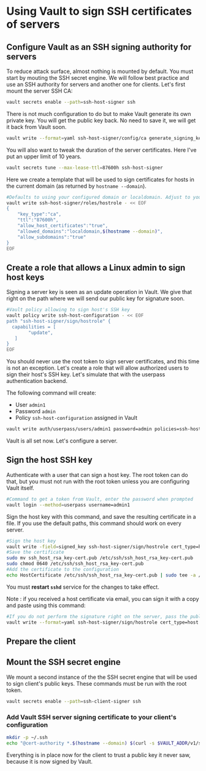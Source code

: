 # Using Vault to sign SSH certificates of servers

## Configure Vault as an SSH signing authority for servers

To reduce attack surface, almost nothing is mounted by default. You must start by mouting the SSH secret engine. 
We will follow best practice and use an SSH authority for servers and another one for clients. Let's first mount 
the server SSH CA:

```bash
vault secrets enable --path=ssh-host-signer ssh
```

There is not much configuration to do but to make Vault generate its own private key. You will get the public key back. No need to save it, we will get it back from Vault soon. 

```bash
vault write --format=yaml ssh-host-signer/config/ca generate_signing_key=true
```

You will also want to tweak the duration of the server certificates. Here I've put an upper limit of 10 years.

```bash
vault secrets tune --max-lease-ttl=87600h ssh-host-signer
```

Here we create a template that will be used to sign certificates for hosts in the current domain (as returned by `hostname --domain`).

```bash
#Defaults to using your configured domain or localdomain. Adjust to your reality
vault write ssh-host-signer/roles/hostrole - << EOF
{
    "key_type":"ca",
    "ttl":"87600h",
    "allow_host_certificates":"true",
    "allowed_domains":"localdomain,$(hostname --domain)",
    "allow_subdomains":"true"
}
EOF
```

## Create a role that allows a Linux admin to sign host keys

Signing a server key is seen as an update operation in Vault. We give that right on the path where we will send our public key for signature soon.

```bash
#Vault policy allowing to sign host's SSH key
vault policy write ssh-host-configuration - << EOF
path "ssh-host-signer/sign/hostrole" {
  capabilities = [
        "update",
   ]
}
EOF
```

You should never use the root token to sign server certificates, and this time is not an exception. Let's create a role that will allow authorized users to sign their host's SSH key.
Let's simulate that with the userpass authentication backend.

The following command will create:
  - User `admin1`
  - Password `admin`
  - Policy `ssh-host-configuration` assigned in Vault

```bash
vault write auth/userpass/users/admin1 password=admin policies=ssh-host-configuration
```


Vault is all set now. Let's configure a server.

## Sign the host SSH key

Authenticate with a user that can sign a host key. The root token can do that, 
but you must not run with the root token unless you are configuring Vault itself. 

```bash
#Command to get a token from Vault, enter the password when prompted
vault login --method=userpass username=admin1
```

Sign the host key with this command, and save the resulting certificate in a file. If you use the default paths, this command should work on every server.

```bash
#Sign the host key
vault write -field=signed_key ssh-host-signer/sign/hostrole cert_type=host public_key=@/etc/ssh/ssh_host_rsa_key.pub > ssh_host_rsa_key-cert.pub
#Save the certificate
sudo mv ssh_host_rsa_key-cert.pub /etc/ssh/ssh_host_rsa_key-cert.pub
sudo chmod 0640 /etc/ssh/ssh_host_rsa_key-cert.pub
#Add the certificate to the configuration
echo HostCertificate /etc/ssh/ssh_host_rsa_key-cert.pub | sudo tee -a /etc/ssh/sshd_config
```

You must **restart `sshd`** service for the changes to take effect.

Note : if you received a host certificate via email, you can sign it with a copy and paste using this command:

```bash
#If you do not perform the signature right on the server, pass the public key on the command line
vault write --format=yaml ssh-host-signer/sign/hostrole cert_type=host "public_key=ssh-rsa AAAAB3NzaC1yc2EAAAADAQABAAABAQDL0UEP8PybLSAzEJJ/u7gTacsp/of4Yzil9aP718FX6qsl7Ym73DTN3CASNSiNDo5dCssLwH3paLgqIx3b8lQd4sNMG1cmavFIP6+L5aeImJ+y7VNdjn87uv/DlnsSzWtuxacfPb48202DkGtWKSQc0jGf0eF971Q7i7LtUuTTjnBMCq68BdojZa2aVLYy/SUP0+L+Y7vEiVtjgqjVlyNwBOTbp3BRxyswsRuSeI8iqx8L35sftl38LAVFuVfahf0oV36D+23I9ylt51BtDnzUDFFylKUZ9yDEEYlEQi11K6qo6kYo8gNFfukEhuU9wM7oMN/QtNe7pBRt5I+sncCR"
```

## Prepare the client

## Mount the SSH secret engine

We mount a second instance of the the SSH secret engine that will be used to sign client's public keys. These commands must be run with the root token.

```bash
vault secrets enable --path=ssh-client-signer ssh
```

### Add Vault SSH server signing certificate to your client's configuration

```bash
mkdir -p ~/.ssh
echo "@cert-authority *.$(hostname --domain) $(curl -s $VAULT_ADDR/v1/ssh-host-signer/public_key)" >> ~/.ssh/known_hosts
```

Everything is in place now for the client to trust a public key it never saw, because it is now signed by Vault.


